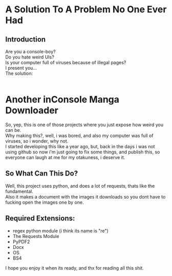 # A Solution To A Problem No One Ever Had

## Introduction

Are you a console-boy?<br/>
Do you hate weird UIs?<br/>
Is your computer full of viruses because of illegal pages?<br/>
I present you...<br/>
The solution:<br/><br/>

# Another inConsole Manga Downloader

So, yep, this is one of those projects where you just expose how weird you can be.<br/>
Why making this?, well, i was bored, and also my computer was full of viruses, so i wonder, why not.
<br/>
I started developing this like a year ago, but, back in the days i was not using github so now i'm just going to fix some things, and publish this, so everyone can laugh at me for my otakuness, i deserve it.

## So What Can This Do?

Well, this project uses python, and does a lot of requests, thats like the fundamental.<br/>
Also it makes a document with the images it downloads so you dont have to fucking open the images one by one.

## Required Extensions:

<ul>
    <li>regex python module (i think its name is "re")</li>  
    <li>The Requests Module</li>
    <li>PyPDF2</li>    
    <li>Docx</li>
    <li>OS</li>
    <li>BS4</li>              
</ul>

I hope you enjoy it when its ready, and thx for reading all this shit.